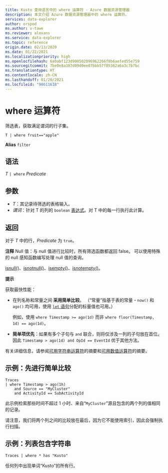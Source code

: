 ```yaml
---
title: Kusto 查询语言中的 where 运算符 - Azure 数据资源管理器
description: 本文介绍 Azure 数据资源管理器中的 where 运算符。
services: data-explorer
author: orspod
ms.author: v-tawe
ms.reviewer: alexans
ms.service: data-explorer
ms.topic: reference
origin.date: 02/13/2020
ms.date: 01/22/2021
ms.localizationpriority: high
ms.openlocfilehash: 6a0abf123d900502096962266f8b6aefed55e759
ms.sourcegitcommit: 7be0e8a387d09d0ee07bbb57f05362a6a3c7b7bc
ms.translationtype: HT
ms.contentlocale: zh-CN
ms.lasthandoff: 01/20/2021
ms.locfileid: "98611638"
---
```

# <a name="where-operator"></a>where 运算符

筛选表，获取满足谓词的行子集。

```kusto
T | where fruit=="apple"
```

**Alias** `filter`

## <a name="syntax"></a>语法

*T* `| where` *Predicate*

## <a name="arguments"></a>参数

* *T*：其记录待筛选的表格输入。
* *谓词*：针对 T 的列的 `boolean` [表达式](./scalar-data-types/bool.md)。对 T 中的每一行执行此计算。

## <a name="returns"></a>返回

对于 *T* 中的行，*Predicate* 为 `true`。

**注释** Null 值：与 null 值进行比较时，所有筛选函数都返回 false。 可以使用特殊的 null 感知函数编写处理 null 值的查询。

[isnull()](./isnullfunction.md)、[isnotnull()](./isnotnullfunction.md)、[isempty()](./isemptyfunction.md)、[isnotempty()](./isnotemptyfunction.md)。 

**提示**

获取最快性能：

* 在列名称和常量之间 **采用简单比较**。 （“常量”指基于表的常量 - `now()` 和 `ago()` 均可用，使用 [`let` 语句](./letstatement.md)分配的标量值也可用。）

    例如，使用 `where Timestamp >= ago(1d)` 而非 `where floor(Timestamp, 1d) == ago(1d)`。

* **简单项优先**：如果有多个子句与 `and` 联合，则将仅涉及一列的子句放在首位。 因此 `Timestamp > ago(1d) and OpId == EventId` 优于其他方法。

有关详细信息，请参阅[可用字符串运算符](./datatypes-string-operators.md)的摘要和[可用数值运算符](./numoperators.md)的摘要。

## <a name="example-simple-comparisons-first"></a>示例：先进行简单比较

```kusto
Traces
| where Timestamp > ago(1h)
    and Source == "MyCluster"
    and ActivityId == SubActivityId 
```

此示例检索那些时间不超过 1 小时、来自“`MyCluster`”源且包含的两个列的值相同的记录。 

请注意，我们将两个列之间的比较放在最后，因为它不能使用索引，因此会强制执行扫描。

## <a name="example-columns-contain-string"></a>示例：列表包含字符串

```kusto
Traces | where * has "Kusto"
```

任何列中出现单词“Kusto”的所有行。
 
